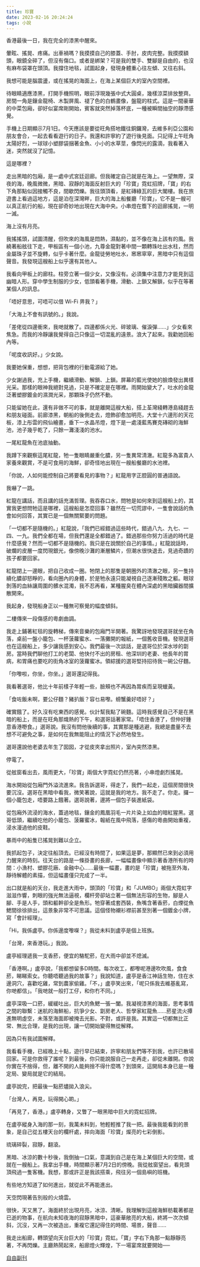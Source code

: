 ```yaml
---
title: 珍寶
date: 2023-02-16 20:24:24
tags: 小說
---
```



香港最後一日，我在完全的漆黑中醒來。

暈眩、搖晃、疼痛。出車禍嗎？我摸摸自己的膝蓋、手肘，皮肉完整。我摸摸額頭，眼鏡全碎了，但沒有傷口。或者是綁架？可是我的雙手、雙腳是自由的，也沒有麻布袋罩在頭頂。我撐住地毯，試圖起身，發現身體重心往左傾、又往右斜。

我想可能是腦震盪，或在搖晃的海面上，在海上某個巨大的室內空間裡。

待眼睛適應漆黑，打開手機照明，眼前浮現幾張中式大圓桌，幾樣涼菜排放整齊。房間一角是鑲金龍椅、木製屏風、褪了色的白鶴畫像，盤龍的柱式。這是一間豪華的中菜包廂，卻好似宴席剛開始，賓客就突然掉落杯底，一種被瞬間抽空的靜滯感覺。

手機上日期顯示7月1日。今天應該是要從旺角搭地鐵往銅鑼灣，去維多利亞公園和朋友會合，一起去看看遊行的日子。我還和許寧約了遊行後見面。只記得上午旺角太陽好烈，一球球小塑膠袋捆著金魚、小小的水草莖，像閃光的露滴，我看著入迷，突然就沒了記憶。

這是哪裡？

走出黑暗的包廂，是一處中式宮廷迴廊。但我確定自己就是在海上。一望無際，深夜的海，晚風微微，黑暗、寂靜的海面反射巨大的「珍寶」霓虹招牌，「寶」的右下角那點似因接觸不良，間歇閃爍。我往頭頂看，是紅磚綠瓦的巨大閣樓。我在旅遊書上看過這地方，這是泊在深灣畔，巨大的海上船餐廳「珍寶」，它不是一艘可以真正航行的船，現在卻奇妙地出現在大海中央。小串燈在簷下的迴廊搖晃，一明一滅。

海上沒有月亮。

我搖搖頭，試圖清醒，但吹來的海風是悶熱，濕黏的，並不像在海上該有的風。我繞著船舷往下走，甲板區有一個小池，九尊金龍對著中間一顆轉珠吐出水柱，然而金屬珠子並不旋轉，似乎卡著什麼。金龍徒勞地吐水，窸窸窣窣，黑暗中只有這個聲音。我發現這艘船上似乎還有其他人。

我看向甲板上的廊柱。柱旁立著一個少女，又像沒有。必須集中注意力才能見到這幽暗人形。穿中學生制服的少女，低頭看著手機，滑動、上鎖又解鎖，似乎在等著某個人的訊息。

「唔好意思，可唔可以借 Wi-Fi 畀我？」

「大海上不會有訊號的。」我說。

「差佬從四邊衝來，我哋就散了。四邊都係火光、碎玻璃、催淚彈……」少女看來焦急。而我的冷靜讓我覺得自己只像這一切混亂的遠景。浪大了起來。我勸她回船內等。

「呢度收訊好。」少女說。

我要她保重，想想，把背包裡的行動電源給了她。

少女謝過我，充上手機，繼續滑動、解鎖、上鎖。屏幕的藍光使她的臉煥發出異樣光采。那樣的眼神我絕對見過，只是不確定是在哪裡。雨開始變大了，吐水的金龍泛著塑膠鍍金的濕潤光采，那顆珠子仍然不動。

只能留她在此，還有非做不可的事，就是離開這艘大船，搭上荃灣綫轉港島綫趕去和朋友碰面。前廊漆黑，朝船的後側走去，燈飾卻愈加明亮，大堂十六邊形的天花板，漆上彤雲的飛仙繪畫，垂下一水晶吊燈，燈下是一處淺藍馬賽克磚砌的海鮮池，池子幾乎乾了，只餘一灘淺淺的池水。

一尾紅龍魚在池底抽動。

我蹲下來觀察這尾紅龍，牠一隻眼睛嚴重化膿，另一隻異常清澈。紅龍多為富貴人家養來觀賞，不是可食用的海鮮，卻奇怪地出現在一艘船餐廳的水池裡。

「你說，人如何能控制自己將要看見的事物？」紅龍用字正腔圓的普通語說。

我嚇了一跳。

紅龍在講話，而且講的話充滿哲理。我吞吞口水，問牠是如何來到這艘船上的，其實我更想問牠這是哪裡，這艘船是怎麼回事？雖然在一切荒謬中，一隻會說話的魚會如何回答，其實已是一個無關緊要的問題。

「一切都不是隨機的。」紅龍說，「我們已經錯過這些時代，錯過八九、九七、一四、一九。我們全都在場，但我們還是全都錯過了。錯過那些你努力活過的時代是什麼感覺？然而一切都不是隨機的。我只是在說關於自己的事情。」紅龍說話時，破爛的皮層一度閃現銀光，像傍晚沙灘的漸層鱗片，但潮水很快退去，見過奇蹟的孩子都要回家。

紅龍閉上一邊眼，把自己收成一圈。牠閉上的那隻是朝圈外的清澈之眼，另一隻持續化膿卻怒睜的，看向圈內的身體，於是牠永遠只能凝視自己逐漸殘敗之軀。眼球剝落的血絲讓周圍的髒水混濁，我不忍再看，某種腥臭在體內深處的黑暗臟器間擴散開來。

我起身，發現船身正以一種無可察覺的幅度傾斜。

二樓傳來一段傷感的粵劇曲調。

我走上鋪著紅毯的旋轉梯，傳來音樂的包廂門半開著。我驚訝地發現選哥就坐在角落，桌前一盤小籠包、一杯菠蘿蜜水、一落攤開的報紙，一個舊收音機。發現選哥也在這艘船上，多少讓我感到安心。我們最後一次談話，是選哥位於深水埗的劏房。當時我們聊他打工的老闆、他快付不出的房租、他深圳的老妻、他長年的胃病，和胃痛也要吃的街角冰室的菠蘿蜜冰。領綜援的選哥堅持招待我一碗公仔麵。

「你嚟啦，你坐，你坐。」選哥還記得我。

我看著選哥，他比十年前樣子年輕一些，臉頰也不再因為胃疾而呈現蠟黃。

「食咗飯未啊，要公仔麵？豬扒飯？容乜易嚟。螃蟹羹好唔好？」

確實餓了。好久沒有吃東西的感覺。伙計幫我點了碗麵。這時我感覺自己不是在黑暗的船上，而是在旺角那熾熱的下午，和選哥話著家常。「唔住香港了，但仲好鍾意香港嘢食。」選哥說。我沒有問他後續的事，其實那是種逃避，我總是盡量不去想不可避免之事，是如何在我無能阻止的情況下必然地發生。

選哥還說他老婆去年生了囡囡，才從皮夾拿出照片，室內突然漆黑。

停電了。

從舷窗看出去，風雨更大，「珍寶」兩個大字霓虹仍然亮著，小串燈劇烈搖晃。

海水開始從包廂門外溢流進來。我告訴選哥，得走了，我們一起走，這個房間很快要沉沒。選哥在黑暗中看我，微笑著說，這就是我的地方。我不走了。你走。攞一個小籠包走，唔要路上餓著。選哥說著，邊將一個包子裝進紙袋。

從包廂外流浸的海水，蓋過地毯，鑲金的鳳凰羽毛一片片染上如血的暗紅猩黑。選哥低頭，繼續吃他的小籠包、菠羅蜜冰，報紙在風中飛落，感傷的粵曲開始重複，浸水漫過他的皮鞋。

暴雨中的船隻已搖晃到難以企立。

我抓起包子，決定往船頂去。已經沒有時間了，如果這是夢，那顯然已來到必須用力醒來的時刻。往天台的路是一條掛畫的長廊，一幅幅畫像中顯示著香港所有的時間：小漁村、塑膠花廠、金融中心……最後一幅畫，畫的是「珍寶」被拖至外海，靜待解體的素描，但這幅畫僅只完成了一半。

出口就是船的天台，我走進大雨中，頭頂的「珍寶」和「JUMBO」兩個大霓虹字滋滋作響，刺眼的強光無法逼視，欄杆旁卻站立著一個無法形容的生物，腳是人腳、手是人手，頭和軀幹卻全是魚形。牠穿著成套西裝，魚嘴含著香菸，白煙從魚鰓間徐徐排出，這景象非常不可思議。這個怪物襯衫襟前甚至別著一個鍍金小牌，寫「會計經理」。

「Hi，我係盧亭。你係邊度嚟㗎？」我從未料到盧亭是個上班族。

「台灣，來香港玩。」我說。

盧亭經理遞我一支香菸，便宜的駱駝菸，在大雨中卻並不熄滅。

「香港啊。」盧亭說，「我都想留多D時間。每次收工，都嚟呢港邊吹吹風，食食菸，睇睇索女。你聽唔聽過我的故事？」我說知道，盧亭是香江神話生物，住在水邊洞穴，喜歡吃雞，常到農家偷雞。「不，」盧亭笑出來，「呢只係我去維基亂寫，你哋都信」。「我哋就一般打工仔，和你冇不同。」

盧亭深吸一口菸，緩緩吐出，巨大的魚鰓一張一闔。我凝視漆黑的海面，思考事情之間的聯繫：迷航的海鮮船，抗爭少女、劏房老人、哲學家紅龍魚……菸星流火撢進無明虛空，未落至海面即被掩去光影。不對，或許是我。其實這一切都無比正常、無比合理，是我的出現，讓一切開始變得無從解釋。

因為只有我試圖解釋。

我看看手機，已經晚上十點，遊行早已結束，許寧和朋友們等不到我，也許已散場回家。可是你救得了誰呢？到最後，你只能說服自己一走再走，卻從未離開。你說你實在不捨得，但，離不開的人能夠捨不得什麼嗎？到頭來，這開局本身已是一種定局、變局就是它的結局。

盧亭說完，把最後一點菸燼拋入浪尖。

「台灣人，再見，玩得開心啲。」

「再見了，香港。」盧亭轉身，又瞥了一眼黑暗中巨大的霓虹招牌。

在盧亭縱身入海的那一刻，我萬未料到，牠輕輕推了我一把。最後我能看到的景象，是自己從五樓天台的欄杆處，摔向海面「珍寶」燦亮的七彩倒影。

琉璃碎裂，寂靜，翻滾。

黑暗、冰涼的數十秒後，我倒抽一口氣，意識到自己是在海上某個巨大的空間，或就在一艘船上。我拿出手機，時間顯示著7月2日的傍晚。我從舷窗望出，看見頭頂飛過一隻客機。我想，那或許正是我該搭乘，飛往另一個島嶼的班機。

有些地方知道了如何進出，就從此不再能進出。

天空閃現著告別般的火燒雲。

很快，天又黑了。海面終於出現月亮，冰涼、清晰。我理解到這艘海鮮舫載著都是已逝的物事，在航向未知夜海的寂靜黑暗中，這豪華敞亮的大船，終將一次次傾斜，沉沒，又再一次被造出，重複它還記得住的時間、場景，聲音……

我走出船廊，轉頭望向天台巨大的「珍寶」霓虹。「寶」字右下角那一點靜靜亮著，不再閃爍。主廳熱鬧起來，船廊燈火輝煌，下一場宴席就要開始──

<!-- (Photo by <a href="https://unsplash.com/@ryanquintal?utm_source=unsplash&utm_medium=referral&utm_content=creditCopyText">Ryan Quintal</a> on <a href="https://unsplash.com/photos/Rt0fXXXvf4w?utm_source=unsplash&utm_medium=referral&utm_content=creditCopyText">Unsplash</a>) -->

<!-- ![test image 1](/images/ryan-quintal-Rt0fXXXvf4w-unsplash_640x426.jpg) -->

[自由副刊](https://art.ltn.com.tw/article/paper/1538652) 